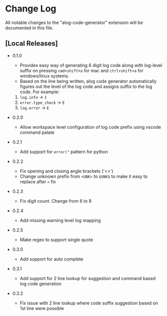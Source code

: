 # Change Log

All notable changes to the "alog-code-generator" extension will be documented in this file.

<!-- Check [Keep a Changelog](http://keepachangelog.com/) for recommendations on how to structure this file. -->

## [Local Releases]

- 0.1.0
  - Provides easy way of generating 6 digit log code along with log-level suffix on pressing `cmd+shift+a` for mac and `ctrl+shift+a` for windows/linux systems.
  - Based on the line being written, alog code generator automatically figures out the level of the log code and assigns suffix to the log code. For example:
   1. `log.info` -> `I`
   2. `error.type_check` -> `E`
   3. `log.error` -> `E`

- 0.2.0
  - Allow workspace level configuration of log code prefix using vscode command palate
- 0.2.1
  - Add support for `error("` pattern for python
- 0.2.2
  - Fix opening and closing angle brackets ('<>')
  - Change unknown prefix from `<UNK>` to `$UNK$` to make it easy to replace after `<` fix
- 0.2.3
  - Fix digit count. Change from 6 to 8
- 0.2.4
  - Add missing warning level log mapping
- 0.2.5
  - Make regex to support single quote


- 0.3.0
  - Add support for auto complete
- 0.3.1
  - Add support for 2 line lookup for suggestion and command based log code generation
- 0.3.2
  - Fix issue with 2 line lookup where code suffix suggestion based on 1st line were possible
